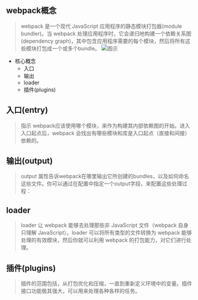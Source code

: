 ## webpack概念
> webpack 是一个现代 JavaScript 应用程序的静态模块打包器(module bundler)。当 webpack 处理应用程序时，它会递归地构建一个依赖关系图(dependency graph)，其中包含应用程序需要的每个模块，然后将所有这些模块打包成一个或多个bundle。
![图示]()
- 核心概念
    - 入口
    - 输出
    - loader
    - 插件(plugins)
## 入口(entry)
> 指示 webpack应该使用哪个模块，来作为构建其内部依赖图的开始。进入入口起点后，webpack 会找出有哪些模块和库是入口起点（直接和间接）依赖的。
## 输出(output)
> output 属性告诉webpack在哪里输出它所创建的bundles，以及如何命名这些文件。你可以通过在配置中指定一个output字段，来配置这些处理过程：
## loader
> loader 让 webpack 能够去处理那些非 JavaScript 文件（webpack 自身只理解 JavaScript）。loader 可以将所有类型的文件转换为 webpack 能够处理的有效模块，然后你就可以利用 webpack 的打包能力，对它们进行处理。
## 插件(plugins)
> 插件的范围包括，从打包优化和压缩，一直到重新定义环境中的变量。插件接口功能极其强大，可以用来处理各种各样的任务。
